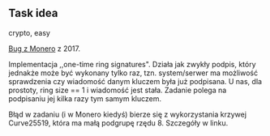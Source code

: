 ## Task idea

crypto, easy

[Bug z Monero](https://jonasnick.github.io/blog/2017/05/23/exploiting-low-order-generators-in-one-time-ring-signatures/) z 2017.

Implementacja ,,one-time ring signatures". Działa jak zwykły podpis, który jednakże może być wykonany tylko raz, tzn. system/serwer ma możliwość sprawdzenia czy wiadomość danym kluczem była już podpisana. U nas, dla prostoty, ring size == 1 i wiadomość jest stała. Zadanie polega na podpisaniu jej kilka razy tym samym kluczem.

Błąd w zadaniu (i w Monero kiedyś) bierze się z wykorzystania krzywej Curve25519, która ma małą podgrupę rzędu 8. Szczegóły w linku.
 